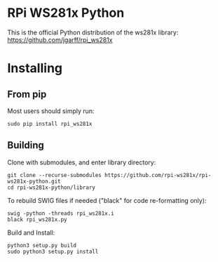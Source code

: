 # RPi WS281x Python

This is the official Python distribution of the ws281x library: https://github.com/jgarff/rpi_ws281x

# Installing

## From pip

Most users should simply run:

```
sudo pip install rpi_ws281x
```

## Building

Clone with submodules, and enter library directory:
```
git clone --recurse-submodules https://github.com/rpi-ws281x/rpi-ws281x-python.git
cd rpi-ws281x-python/library
```
To rebuild SWIG files if needed ("black" for code re-formatting only):
```
swig -python -threads rpi_ws281x.i
black rpi_ws281x.py
```

Build and Install:
```
python3 setup.py build
sudo python3 setup.py install
```
